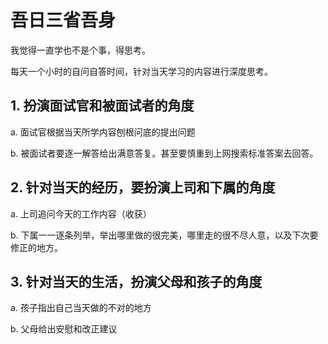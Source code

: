 # 吾日三省吾身
我觉得一直学也不是个事，得思考。

每天一个小时的自问自答时间，针对当天学习的内容进行深度思考。
##  1. 扮演面试官和被面试者的角度
  a. 面试官根据当天所学内容刨根问底的提出问题

  b. 被面试者要逐一解答给出满意答复。甚至要慎重到上网搜索标准答案去回答。
##  2. 针对当天的经历，要扮演上司和下属的角度
  a. 上司追问今天的工作内容（收获）

  b. 下属一一逐条列举，举出哪里做的很完美，哪里走的很不尽人意，以及下次要修正的地方。
	
##	3. 针对当天的生活，扮演父母和孩子的角度
  a. 孩子指出自己当天做的不对的地方
  
  b. 父母给出安慰和改正建议


<Vssue title="吾日三省吾身" />